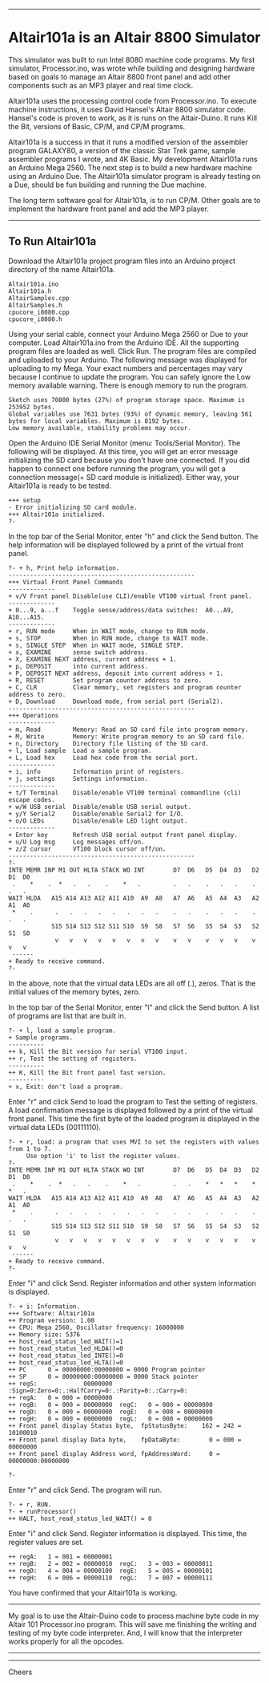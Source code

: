 --------------------------------------------------------------------------------
# Altair101a is an Altair 8800 Simulator

This simulator was built to run Intel 8080 machine code programs.
My first simulator, Processor.ino, was wrote while building and designing hardware
based on goals to manage an Altair 8800 front panel
and add other components such as an MP3 player and real time clock.

Altair101a uses the processing control code from Processor.ino.
To execute machine instructions,
it uses David Hansel's Altair 8800 simulator code.
Hansel's code is proven to work, as it is runs on the Altair-Duino.
It runs Kill the Bit, versions of Basic, CP/M, and CP/M programs.

Altair101a is a success in that it runs a modified version of the assembler program GALAXY80,
a version of the classic Star Trek game, sample assembler programs I wrote, and
4K Basic. My development Altair101a runs an Arduino Mega 2560.
The next step is to build a new hardware machine using an Arduino Due.
The Altair101a simulator program is already testing on a Due,
should be fun building and running the Due machine.

The long term software goal for Altair101a, is to run CP/M.
Other goals are to implement the hardware front panel and add the MP3 player.

--------------------------------------------------------------------------------
## To Run Altair101a

Download the Altair101a project program files into an Arduino project directory of the name Altair101a.
````
Altair101a.ino
Altair101a.h
AltairSamples.cpp
AltairSamples.h
cpucore_i8080.cpp
cpucore_i8080.h
````

Using your serial cable, connect your Arduino Mega 2560 or Due to your computer.
Load Altair101a.ino from the Arduino IDE.
All the supporting program files are loaded as well.
Click Run.
The program files are compiled and uploaded to your Arduino.
The following message was displayed for uploading to my Mega.
Your exact numbers and percentages may vary because I continue to update the program.
You can safely ignore the Low memory available warning.
There is enough memory to run the program.
````
Sketch uses 70800 bytes (27%) of program storage space. Maximum is 253952 bytes.
Global variables use 7631 bytes (93%) of dynamic memory, leaving 561 bytes for local variables. Maximum is 8192 bytes.
Low memory available, stability problems may occur.
````

Open the Arduino IDE Serial Monitor (menu: Tools/Serial Monitor).
The following will be displayed.
At this time, you will get an error message initializing the SD card
because you don't have one connected.
If you did happen to connect one before running the program, you will get a
connection message(+ SD card module is initialized).
Either way, your Altair101a is ready to be tested.
````
+++ setup
- Error initializing SD card module.
+++ Altair101a initialized.
?- 
````

In the top bar of the Serial Monitor, enter "h" and click the Send button.
The help information will be displayed followed by a print of the virtual front panel.
````
?- + h, Print help information.
----------------------------------------------------
+++ Virtual Front Panel Commands
-------------
+ v/V Front panel Disable(use CLI)/enable VT100 virtual front panel.
-------------
+ 0...9, a...f    Toggle sense/address/data switches:  A0...A9, A10...A15.
-------------
+ r, RUN mode     When in WAIT mode, change to RUN mode.
+ s, STOP         When in RUN mode, change to WAIT mode.
+ s, SINGLE STEP  When in WAIT mode, SINGLE STEP.
+ x, EXAMINE      sense switch address.
+ X, EXAMINE NEXT address, current address + 1.
+ p, DEPOSIT      into current address.
+ P, DEPOSIT NEXT address, deposit into current address + 1.
+ R, RESET        Set program counter address to zero.
+ C, CLR          Clear memory, set registers and program counter address to zero.
+ D, Download     Download mode, from serial port (Serial2).
----------------------------------------------------
+++ Operations
-------------
+ m, Read         Memory: Read an SD card file into program memory.
+ M, Write        Memory: Write program memory to an SD card file.
+ n, Directory    Directory file listing of the SD card.
+ l, Load sample  Load a sample program.
+ L, Load hex     Load hex code from the serial port.
-------------
+ i, info         Information print of registers.
+ j, settings     Settings information.
-------------
+ t/T Terminal    Disable/enable VT100 terminal commandline (cli) escape codes.
+ w/W USB serial  Disable/enable USB serial output.
+ y/Y Serial2     Disable/enable Serial2 for I/O.
+ o/O LEDs        Disable/enable LED light output.
-------------
+ Enter key       Refresh USB serial output front panel display.
+ u/U Log msg     Log messages off/on.
+ z/Z cursor      VT100 block cursor off/on.
----------------------------------------------------
?- 
INTE MEMR INP M1 OUT HLTA STACK WO INT        D7  D6   D5  D4  D3   D2  D1  D0
 .    *    .  *   .   .    .    *   .         .   .    .   .   .    .   .   .
WAIT HLDA   A15 A14 A13 A12 A11 A10  A9  A8   A7  A6   A5  A4  A3   A2  A1  A0
 *    .      .   .   .   .   .   .   .   .    .   .    .   .   .    .   .   .
            S15 S14 S13 S12 S11 S10  S9  S8   S7  S6   S5  S4  S3   S2  S1  S0
             v   v   v   v   v   v   v   v    v   v    v   v   v    v   v   v
 ------ 
+ Ready to receive command.
?- 
````
In the above, note that the virtual data LEDs are all off (.), zeros.
That is the initial values of the memory bytes, zero.

In the top bar of the Serial Monitor, enter "l" and click the Send button.
A list of programs are list that are built in.
````
?- + l, load a sample program.
+ Sample programs.
----------
++ k, Kill the Bit version for serial VT100 input.
++ r, Test the setting of registers.
----------
++ K, Kill the Bit front panel fast version.
----------
+ x, Exit: don't load a program.
````
Enter "r" and click Send to load the program to Test the setting of registers.
A load confirmation message is displayed followed by a print of the virtual front panel.
This time the first byte of the loaded program is displayed in the virtual data LEDs (00111110).
````
?- + r, load: a program that uses MVI to set the registers with values from 1 to 7.
     Use option 'i' to list the register values.
?- 
INTE MEMR INP M1 OUT HLTA STACK WO INT        D7  D6   D5  D4  D3   D2  D1  D0
 .    *    .  *   .   .    .    *   .         .   .    *   *   *    *   *   .
WAIT HLDA   A15 A14 A13 A12 A11 A10  A9  A8   A7  A6   A5  A4  A3   A2  A1  A0
 *    .      .   .   .   .   .   .   .   .    .   .    .   .   .    .   .   .
            S15 S14 S13 S12 S11 S10  S9  S8   S7  S6   S5  S4  S3   S2  S1  S0
             v   v   v   v   v   v   v   v    v   v    v   v   v    v   v   v
 ------ 
+ Ready to receive command.
?- 
````
Enter "i" and click Send. Register information and other system information is displayed.
````
?- + i: Information.
+++ Software: Altair101a
++ Program version: 1.00
++ CPU: Mega 2560, Oscillator frequency: 16000000
++ Memory size: 5376
++ host_read_status_led_WAIT()=1
++ host_read_status_led_HLDA()=0
++ host_read_status_led_INTE()=0
++ host_read_status_led_HLTA()=0
++ PC      0 = 00000000:00000000 = 0000 Program pointer
++ SP      0 = 00000000:00000000 = 0000 Stack pointer
++ regS:             00000000 :Sign=0:Zero=0:.:HalfCarry=0:.:Parity=0:.:Carry=0:
++ regA:   0 = 000 = 00000000
++ regB:   0 = 000 = 00000000  regC:   0 = 000 = 00000000
++ regD:   0 = 000 = 00000000  regE:   0 = 000 = 00000000
++ regH:   0 = 000 = 00000000  regL:   0 = 000 = 00000000
++ Front panel display Status byte,  fpStatusByte:    162 = 242 = 10100010
++ Front panel display Data byte,    fpDataByte:        0 = 000 = 00000000
++ Front panel display Address word, fpAddressWord:     0 = 00000000:00000000

?- 
````
Enter "r" and click Send. The program will run.
````
?- + r, RUN.
?- + runProcessor()
++ HALT, host_read_status_led_WAIT() = 0
````

Enter "i" and click Send. Register information is displayed.
This time, the register values are set.
````
++ regA:   1 = 001 = 00000001
++ regB:   2 = 002 = 00000010  regC:   3 = 003 = 00000011
++ regD:   4 = 004 = 00000100  regE:   5 = 005 = 00000101
++ regH:   6 = 006 = 00000110  regL:   7 = 007 = 00000111
````

You have confirmed that your Altair101a is working.

--------------------------------------------------------------------------------
My goal is to use the Altair-Duino code to process machine byte code
in my Altair 101 Processor.ino program.
This will save me finishing the writing and testing of my byte code interpreter.
And, I will know that the interpreter works properly for all the opcodes.

--------------------------------------------------------------------------------
--------------------------------------------------------------------------------
Cheers

